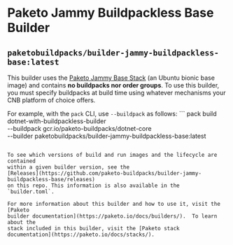 # Paketo Jammy Buildpackless Base Builder

## `paketobuildpacks/builder-jammy-buildpackless-base:latest`

This builder uses the [Paketo Jammy Base
Stack](https://github.com/paketo-buildpacks/jammy-base-stack) (an Ubuntu bionic
base image) and contains **no buildpacks nor order groups**. To use this
builder, you must specify buildpacks at build time using whatever mechanisms
your CNB platform of choice offers.

For example, with the `pack` CLI, use `--buildpack` as follows: ``` pack build
dotnet-with-buildpackless-builder \
--buildpack gcr.io/paketo-buildpacks/dotnet-core \
--builder paketobuildpacks/builder-jammy-buildpackless-base:latest

```

To see which versions of build and run images and the lifecycle are contained
within a given builder version, see the
[Releases](https://github.com/paketo-buildpacks/builder-jammy-buildpackless-base/releases)
on this repo. This information is also available in the `builder.toml`.

For more information about this builder and how to use it, visit the [Paketo
builder documentation](https://paketo.io/docs/builders/).  To learn about the
stack included in this builder, visit the [Paketo stack
documentation](https://paketo.io/docs/stacks/).

